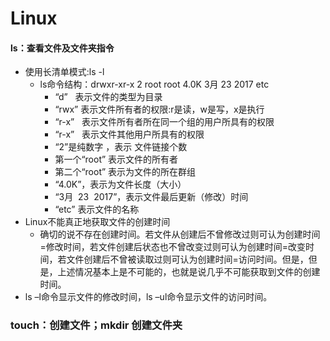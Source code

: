 <h1>Linux</h1>

#### ls：查看文件及文件夹指令
- 使用长清单模式:ls -l
    - ls命令结构：drwxr-xr-x  2 root root 4.0K  3月  23  2017  etc
        - “d”   表示文件的类型为目录
        - “rwx” 表示文件所有者的权限:r是读，w是写，x是执行
        - “r-x”   表示文件所有者所在同一个组的用户所具有的权限
        - “r-x”   表示文件其他用户所具有的权限
        - “2”是纯数字 ，表示 文件链接个数  
        - 第一个“root” 表示文件的所有者   
        - 第二个“root” 表示为文件的所在群组   
        - “4.0K”，表示为文件长度（大小）  
        - “3月  23  2017”，表示文件最后更新（修改）时间  
        - “etc” 表示文件的名称
- Linux不能真正地获取文件的创建时间
    - 确切的说不存在创建时间。若文件从创建后不曾修改过则可认为创建时间=修改时间，若文件创建后状态也不曾改变过则可认为创建时间=改变时间，若文件创建后不曾被读取过则可认为创建时间=访问时间。但是，但是，上述情况基本上是不可能的，也就是说几乎不可能获取到文件的创建时间。
- ls –l命令显示文件的修改时间，ls –ul命令显示文件的访问时间。

### touch：创建文件；mkdir 创建文件夹
